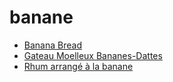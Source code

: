 banane
=====

* [Banana Bread](Banana-bread.html)
* [Gateau Moelleux Bananes-Dattes](Gateau-banane-dattes.html)
* [Rhum arrangé à la banane](Rhum-banane.html)
